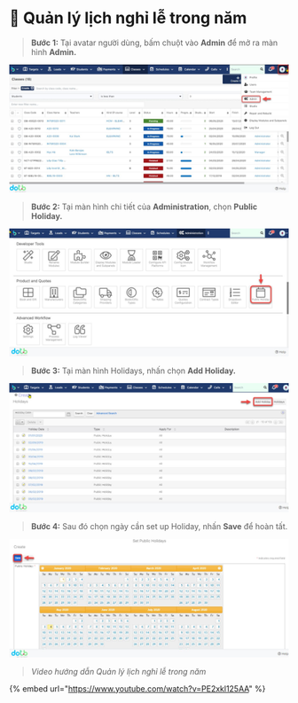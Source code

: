 # 📅 Quản lý lịch nghỉ lễ trong năm

> **Bước 1:** Tại avatar người dùng, bấm chuột vào **Admin** để mở ra màn hình **Admin.**

![](../.gitbook/assets/holiday1.jpg)

> **Bước 2:** Tại màn hình chi tiết của **Administration**, chọn **Public Holiday.**

![](../.gitbook/assets/holiday2.jpg)

> **Bước 3:** Tại màn hình Holidays, nhấn chọn **Add Holiday.**

![](../.gitbook/assets/holiday3.jpg)

> **Bước 4:** Sau đó chọn ngày cần set up Holiday, nhấn **Save** để hoàn tất.

![](../.gitbook/assets/holiday4.jpg)

> _Video hướng dẫn Quản lý lịch nghỉ lễ trong năm_

{% embed url="https://www.youtube.com/watch?v=PE2xkl125AA" %}

